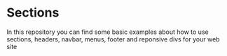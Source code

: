 # Sections

In this repository you can find some basic examples about how to use sections, headers, navbar, menus, footer and reponsive divs for your web site

